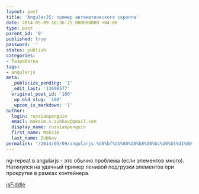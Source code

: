 ```yaml
---
layout: post
title: 'AngularJS: пример автоматического скролла'
date: 2014-05-09 16:36:25.000000000 +04:00
type: post
parent_id: '0'
published: true
password: ''
status: publish
categories:
- Разработка
tags:
- angularjs
meta:
  _publicize_pending: '1'
  _edit_last: '13696577'
  original_post_id: '180'
  _wp_old_slug: '180'
  _wpcom_is_markdown: '1'
author:
  login: russianpenguin
  email: maksim.v.zubkov@gmail.com
  display_name: russianpenguin
  first_name: Maksim
  last_name: Zubkov
permalink: "/2014/05/09/angularjs-%d0%bf%d1%80%d0%b8%d0%bc%d0%b5%d1%80-%d0%b0%d0%b2%d1%82%d0%be%d0%bc%d0%b0%d1%82%d0%b8%d1%87%d0%b5%d1%81%d0%ba%d0%be%d0%b3%d0%be-%d1%81%d0%ba%d1%80%d0%be%d0%bb%d0%bb%d0%b0/"
---
```

ng-repeat в angularjs - это обычно проблема (если элементов много).  
Наткнулся на удачный пример ленивой подгрузки элементов при прокрутке в рамках контейнера.

[jsFiddle](http://jsfiddle.net/russianpenguin/5mn32/ "AngularJS: Infinite Scrolling")

